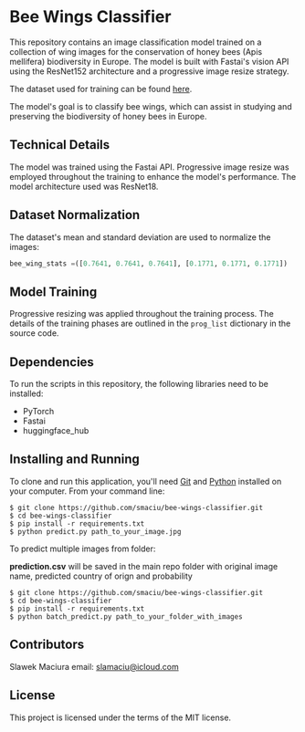 # Bee Wings Classifier

This repository contains an image classification model trained on a collection of wing images for the conservation of honey bees (Apis mellifera) biodiversity in Europe. The model is built with Fastai's vision API using the ResNet152 architecture and a progressive image resize strategy.

The dataset used for training can be found [here](https://huggingface.co/datasets/smaciu/bee-wings-large).

The model's goal is to classify bee wings, which can assist in studying and preserving the biodiversity of honey bees in Europe.

## Technical Details

The model was trained using the Fastai API. Progressive image resize was employed throughout the training to enhance the model's performance. The model architecture used was ResNet18.

## Dataset Normalization

The dataset's mean and standard deviation are used to normalize the images:

```python
bee_wing_stats =([0.7641, 0.7641, 0.7641], [0.1771, 0.1771, 0.1771])
```

## Model Training

Progressive resizing was applied throughout the training process. The details of the training phases are outlined in the `prog_list` dictionary in the source code.

## Dependencies

To run the scripts in this repository, the following libraries need to be installed:

- PyTorch
- Fastai
- huggingface_hub

## Installing and Running

To clone and run this application, you'll need [Git](https://git-scm.com) and [Python](https://www.python.org/downloads/) installed on your computer. From your command line:

```
$ git clone https://github.com/smaciu/bee-wings-classifier.git
$ cd bee-wings-classifier
$ pip install -r requirements.txt
$ python predict.py path_to_your_image.jpg
```

To predict multiple images from folder:

**prediction.csv** will be saved in the main repo folder with original image name, predicted country of orign and probability

```
$ git clone https://github.com/smaciu/bee-wings-classifier.git
$ cd bee-wings-classifier
$ pip install -r requirements.txt
$ python batch_predict.py path_to_your_folder_with_images

```

## Contributors

Slawek Maciura 
email: slamaciu@icloud.com

## License

This project is licensed under the terms of the MIT license.
